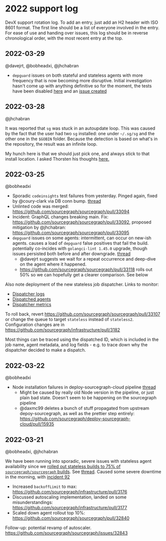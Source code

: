# 2022 support log

DevX support rotation log. To add an entry, just add an H2 header with ISO 8601 format. The first line should be a list of everyone involved in the entry. For ease of use and handing over issues, this log should be in reverse chronological order, with the most recent entry at the top. 

## 2022-03-29

@davejrt, @bobheadxi, @jhchabran

- `depguard` issues on both stateful and stateless agents with more frequency that is now becoming more disruptive. Initial investigation hasn't come up with anything definitive so for the moment, the tests have been disabled [here](https://github.com/sourcegraph/sourcegraph/pull/33182) and an [issue created](https://github.com/sourcegraph/sourcegraph/issues/33183)

## 2022-03-28

@jhchabran

It was reported that `sg` was stuck in an autoupdate loop. This was caused by
the fact that the user had two `sg` installed: one under `~/.sg/sg` and the other one in the `$GOBIN` folder. Because the detection is based on what's in the repository, the result was an infinite loop. 
  
My hunch here is that we should just pick one, and always stick to that install location. I asked Thorsten his thoughts [here.](https://sourcegraph.slack.com/archives/C01N83PS4TU/p1648468340459119?thread_ts=1648467054.249209&cid=C01N83PS4TU)

## 2022-03-25

@bobheadxi

- Sporadic `codeinsights` test failures from yesterday. Pinged again, fixed by @coury-clark via DB conn bump. [thread](https://sourcegraph.slack.com/archives/C02FLQDD3TQ/p1648184742528449)
- Unlinted code was merged: https://github.com/sourcegraph/sourcegraph/pull/33094
- Incident: GraphQL changes breaking main. Fix: https://github.com/sourcegraph/sourcegraph/pull/33092, proposed mitigation by @jhchabran: https://github.com/sourcegraph/sourcegraph/pull/33095
- `depguard` issues on some agents: intermittent, can occur on new-ish agents. causes a load of `depguard` false positives that fail the build. potentially co-incides with `golangci-lint 1.45.0` upgrade, though issues persisted both before and after downgrade. [thread](https://sourcegraph.slack.com/archives/C02FLQDD3TQ/p1648227503962249)
  - @davejrt suggests we wait for a repeat occurrence and deep-dive on the agent where it happened.
  - https://github.com/sourcegraph/sourcegraph/pull/33118 rolls out 50% so we can hopefully get a clearer comparison. See below

Also note deployment of the new stateless job dispatcher. Links to monitor:

- [Dispatcher logs](https://cloudlogging.app.goo.gl/pqcDLz9aeFCDtWTU9)
- [Dispatched agents](https://console.cloud.google.com/kubernetes/workload/overview?project=sourcegraph-ci&pageState=(%22savedViews%22:(%22i%22:%22d63788ab9603422da3abba5f06030393%22,%22c%22:%5B%5D,%22n%22:%5B%22buildkite%22%5D),%22workload_list_table%22:(%22f%22:%22%255B%257B_22k_22_3A_22Is%2520system%2520object_22_2C_22t_22_3A11_2C_22v_22_3A_22_5C_22False_~*false_5C_22_22_2C_22i_22_3A_22is_system_22%257D_2C%257B_22k_22_3A_22Name_22_2C_22t_22_3A10_2C_22v_22_3A_22_5C_22buildkite-agent-stateless-_5C_22_22_2C_22i_22_3A_22metadata%252Fname_22%257D%255D%22)))
- [Dispatcher metrics](https://console.cloud.google.com/monitoring/dashboards/builder/a87f3cbb-4d73-476d-8736-f3bc1ca9f234?project=sourcegraph-ci)

To roll back, revert https://github.com/sourcegraph/sourcegraph/pull/33107 or change the queue to target `stateless` instead of `stateless2`. Configuration changes are in https://github.com/sourcegraph/infrastructure/pull/3182

Most things can be traced using the dispatched ID, which is included in the job name, agent metadata, and log fields - e.g. to trace down why the dispatcher decided to make a dispatch.

## 2022-03-22

@bobheadxi

- Node installation failures in deploy-sourcegraph-cloud pipeline [thread](https://sourcegraph.slack.com/archives/C02KX975BDG/p1647971014157899?thread_ts=1647957942.367989&cid=C02KX975BDG)
  - Might be caused by really old Node version in the pipeline, or just plain bad state. Doesn't seem to be happening on the sourcegraph pipeline
  - @daxmc99 deletes a bunch of stuff propagated from upstream depoy-sourcegraph, as well as the prettier step entirely: https://github.com/sourcegraph/deploy-sourcegraph-cloud/pull/15935

## 2022-03-21

@bobheadxi, @jhchabran

We have been running into sporadic, severe issues with stateless agent availability since we [rolled out stateless builds to 75% of `sourcegraph/sourcegraph` builds](https://github.com/sourcegraph/sourcegraph/pull/32751). See [thread](https://sourcegraph.slack.com/archives/C02MWRMAFR8/p1647838869486089). Caused some severe downtime in the morning, with [incident 92](https://app.incident.io/incidents/92)

- Increased `backoffLimit` to max: https://github.com/sourcegraph/infrastructure/pull/3176
- Discussed autoscaling implementation, landed on some misunderstandings: https://github.com/sourcegraph/infrastructure/pull/3177
- Scaled down agent rollout top 10%: https://github.com/sourcegraph/sourcegraph/pull/32840

Follow-up: potential revamp of autoscaler. https://github.com/sourcegraph/sourcegraph/issues/32843
